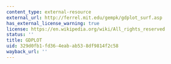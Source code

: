 ```yaml
---
content_type: external-resource
external_url: http://ferrel.mit.edu/gempk/gdplot_surf.asp
has_external_license_warning: true
license: https://en.wikipedia.org/wiki/All_rights_reserved
status: ''
title: GDPLOT
uid: 329d0fb1-fd36-4eab-ab53-8df9814f2c58
wayback_url: ''
---
```

